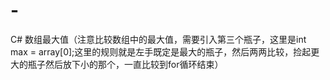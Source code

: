 # -
C# 数组最大值（注意比较数组中的最大值，需要引入第三个瓶子，这里是int max = array[0];这里的规则就是左手既定是最大的瓶子，然后两两比较，捡起更大的瓶子然后放下小的那个，一直比较到for循环结束）
